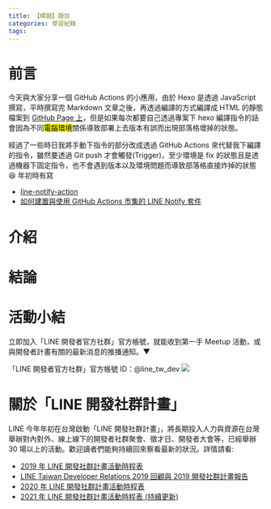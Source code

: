 ```yaml
---
title: 【標題】題目
categories: 學習紀錄
tags:
---
```


<style>
  section.compact {
    font-size: 150%  
  }
  img[alt~="center"] {
    display: block;
    margin: 0 auto;
  }
</style>


# 前言

今天與大家分享一個 GitHub Actions 的小應用，由於 Hexo 是透過 JavaScript 撰寫，平時撰寫完 Markdown 文章之後，再透過編譯的方式編譯成 HTML 的靜態檔案到 [GitHub Page 上](https://github.com/louis70109/louis70109.github.io)，但是如果每次都要自己透過專案下 hexo 編譯指令的話會因為不同<mark>電腦環境</mark>關係導致部署上去版本有誤而出現部落格壞掉的狀態。

經過了一些時日我將手動下指令的部分改成透過 GitHub Actions 來代替我下編譯的指令，雖然要透過 Git push 才會觸發(Trigger)，至少環境是 fix 的狀態且是透過機器下固定指令，也不會遇到版本以及環境問題而導致部落格直接炸掉的狀態
😆
年初時有寫

- [line-notify-action](https://github.com/louis70109/line-notify-action)
- [如何建置與使用 GitHub Actions 市集的 LINE Notify 套件](https://nijialin.com/2021/02/17/line-notify-in-github-actions/)
<!-- more -->

# 介紹

# 結論

# 活動小結

立即加入「LINE 開發者官方社群」官方帳號，就能收到第一手 Meetup 活動，或與開發者計畫有關的最新消息的推播通知。▼

「LINE 開發者官方社群」官方帳號 ID：@line_tw_dev
![](https://www.evanlin.com/images/2020/line-tw-dev-qr.png)

# 關於「LINE 開發社群計畫」

LINE 今年年初在台灣啟動「LINE 開發社群計畫」，將長期投入人力與資源在台灣舉辦對內對外、線上線下的開發者社群聚會、徵才日、開發者大會等，已經舉辦 30 場以上的活動。歡迎讀者們能夠持續回來察看最新的狀況。詳情請看:

- [2019 年 LINE 開發社群計畫活動時程表](https://engineering.linecorp.com/zh-hant/blog/line-taiwan-developer-relations-2019-plan/)
- [LINE Taiwan Developer Relations 2019 回顧與 2019 開發社群計畫報告](https://engineering.linecorp.com/zh-hant/blog/line-taiwan-developer-relations-2019/)
- [2020 年 LINE 開發社群計畫活動時程表](https://engineering.linecorp.com/zh-hant/blog/2020-line-tw-devrel/)
- [2021 年 LINE 開發社群計畫活動時程表 (持續更新)](https://engineering.linecorp.com/zh-hant/blog/2021-line-tw-devrel/)
